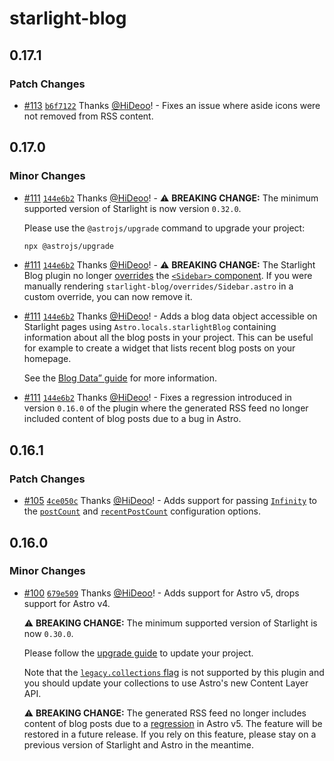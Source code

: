 # starlight-blog

## 0.17.1

### Patch Changes

- [#113](https://github.com/HiDeoo/starlight-blog/pull/113) [`b6f7122`](https://github.com/HiDeoo/starlight-blog/commit/b6f7122206a11eb737a614cf2a6daf119531e6db) Thanks [@HiDeoo](https://github.com/HiDeoo)! - Fixes an issue where aside icons were not removed from RSS content.

## 0.17.0

### Minor Changes

- [#111](https://github.com/HiDeoo/starlight-blog/pull/111) [`144e6b2`](https://github.com/HiDeoo/starlight-blog/commit/144e6b2cad8ff011806f9b8d5bb7f609f7e8fc13) Thanks [@HiDeoo](https://github.com/HiDeoo)! - ⚠️ **BREAKING CHANGE:** The minimum supported version of Starlight is now version `0.32.0`.

  Please use the `@astrojs/upgrade` command to upgrade your project:

  ```sh
  npx @astrojs/upgrade
  ```

- [#111](https://github.com/HiDeoo/starlight-blog/pull/111) [`144e6b2`](https://github.com/HiDeoo/starlight-blog/commit/144e6b2cad8ff011806f9b8d5bb7f609f7e8fc13) Thanks [@HiDeoo](https://github.com/HiDeoo)! - ⚠️ **BREAKING CHANGE:** The Starlight Blog plugin no longer [overrides](https://starlight.astro.build/guides/overriding-components/) the [`<Sidebar>` component](https://starlight.astro.build/reference/overrides/#sidebar). If you were manually rendering `starlight-blog/overrides/Sidebar.astro` in a custom override, you can now remove it.

- [#111](https://github.com/HiDeoo/starlight-blog/pull/111) [`144e6b2`](https://github.com/HiDeoo/starlight-blog/commit/144e6b2cad8ff011806f9b8d5bb7f609f7e8fc13) Thanks [@HiDeoo](https://github.com/HiDeoo)! - Adds a blog data object accessible on Starlight pages using `Astro.locals.starlightBlog` containing information about all the blog posts in your project. This can be useful for example to create a widget that lists recent blog posts on your homepage.

  See the [Blog Data” guide](https://starlight-blog-docs.vercel.app/guides/blog-data/) for more information.

- [#111](https://github.com/HiDeoo/starlight-blog/pull/111) [`144e6b2`](https://github.com/HiDeoo/starlight-blog/commit/144e6b2cad8ff011806f9b8d5bb7f609f7e8fc13) Thanks [@HiDeoo](https://github.com/HiDeoo)! - Fixes a regression introduced in version `0.16.0` of the plugin where the generated RSS feed no longer included content of blog posts due to a bug in Astro.

## 0.16.1

### Patch Changes

- [#105](https://github.com/HiDeoo/starlight-blog/pull/105) [`4ce050c`](https://github.com/HiDeoo/starlight-blog/commit/4ce050c9e6317d2cb3b7329e84aa9b0a5aa02cb5) Thanks [@HiDeoo](https://github.com/HiDeoo)! - Adds support for passing [`Infinity`](https://developer.mozilla.org/en-US/docs/Web/JavaScript/Reference/Global_Objects/Infinity) to the [`postCount`](https://starlight-blog-docs.vercel.app/configuration#postcount) and [`recentPostCount`](https://starlight-blog-docs.vercel.app/configuration#recentpostcount) configuration options.

## 0.16.0

### Minor Changes

- [#100](https://github.com/HiDeoo/starlight-blog/pull/100) [`679e509`](https://github.com/HiDeoo/starlight-blog/commit/679e50998bad26034735c99302de5645dd87bf6e) Thanks [@HiDeoo](https://github.com/HiDeoo)! - Adds support for Astro v5, drops support for Astro v4.

  ⚠️ **BREAKING CHANGE:** The minimum supported version of Starlight is now `0.30.0`.

  Please follow the [upgrade guide](https://github.com/withastro/starlight/releases/tag/%40astrojs/starlight%400.30.0) to update your project.

  Note that the [`legacy.collections` flag](https://docs.astro.build/en/reference/legacy-flags/#collections) is not supported by this plugin and you should update your collections to use Astro's new Content Layer API.

  ⚠️ **BREAKING CHANGE:** The generated RSS feed no longer includes content of blog posts due to a [regression](https://github.com/withastro/astro/issues/12669) in Astro v5. The feature will be restored in a future release. If you rely on this feature, please stay on a previous version of Starlight and Astro in the meantime.
